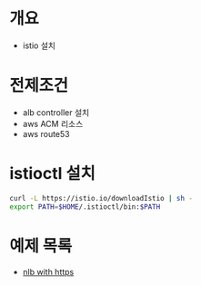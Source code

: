 # 개요
* istio 설치

# 전제조건
* alb controller 설치
* aws ACM 리소스
* aws route53

# istioctl 설치
```bash
curl -L https://istio.io/downloadIstio | sh -
export PATH=$HOME/.istioctl/bin:$PATH
```

# 예제 목록
- [nlb with https](./nlb-https-example/)

